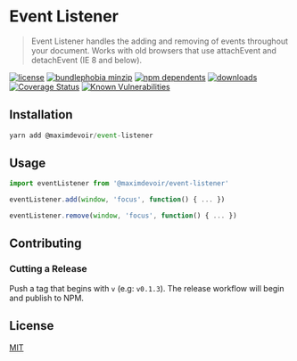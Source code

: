 # Event Listener

> Event Listener handles the adding and removing of events throughout your
> document. Works with old browsers that use attachEvent and detachEvent (IE 8
> and below).

[![license](https://badgen.net/badge/license/MIT/blue)](https://www.npmjs.com/package/@maximdevoir/event-listener)
[![bundlephobia
minzip](https://badgen.net/bundlephobia/minzip/@maximdevoir/event-listener)](https://bundlephobia.com/result?p=@maximdevoir/event-listener)
[![npm dependents](https://badgen.net/npm/dependents/@maximdevoir/event-listener)](https://www.npmjs.com/package/@maximdevoir/event-listener?activeTab=dependents)
[![downloads](https://badgen.net/npm/dt/@maximdevoir/event-listener)](https://www.npmjs.com/package/@maximdevoir/event-listener)
[![Coverage Status](https://coveralls.io/repos/github/MaximDevoir/event-listener/badge.svg?branch=master)](https://coveralls.io/github/MaximDevoir/event-listener?branch=master)
[![Known Vulnerabilities](https://snyk.io/test/github/MaximDevoir/event-listener/badge.svg?targetFile=package.json)](https://snyk.io/test/github/MaximDevoir/event-listener?targetFile=package.json)

## Installation

```javascript
yarn add @maximdevoir/event-listener
```

## Usage

```javascript
import eventListener from '@maximdevoir/event-listener'

eventListener.add(window, 'focus', function() { ... })

eventListener.remove(window, 'focus', function() { ... })
```

## Contributing

### Cutting a Release

Push a tag that begins with `v` (e.g: `v0.1.3`). The release workflow will begin
and publish to NPM.

## License

[MIT](LICENSE)
